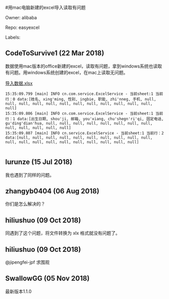 #用mac电脑新建的excel导入读取有问题

Owner: alibaba

Repo: easyexcel

Labels: 

## CodeToSurvive1 (22 Mar 2018)

数据使用mac版本的office新建的excel，读取有问题，拿到windows系统也读取有问题。用windows系统创建的excel，在mac上读取无问题。

[导入数据.xlsx](https://github.com/alibaba/easyexcel/files/1836519/default.xlsx)

```
15:35:09.799 [main] INFO cn.com.service.ExcelService - 当前sheet:1 当前行：0 data:[姓名, xing'ming, 性别, ingbie, 职能, zhi'nneg, 手机, null, null, null, null, null, null, null, null, null, null, null, null, null]
15:35:09.806 [main] INFO cn.com.service.ExcelService - 当前sheet:1 当前行：1 data:[出生日期, shou'ji, 邮箱, you'xiang, chu'shegn'ri'qi, 固定电话, gu'ding'dian'hua, null, null, null, null, null, null, null, null, null, null, null, null, null]
15:35:09.807 [main] INFO cn.service.ExcelService - 当前sheet:1 当前行：2 data:[null, null, null, null, null, null, null, null, null, null, null, null, null, null, null, null, null, null, null, null]


```

## lurunze (15 Jul 2018)

我也遇到了同样的问题。

## zhangyb0404 (06 Aug 2018)

你们是怎么解决的？

## hiliushuo (09 Oct 2018)

同遇到了这个问题，将文件转换为 xlx 格式就没有问题了。

## hiliushuo (09 Oct 2018)

@jipengfei-jpf   求围观

## SwallowGG (05 Nov 2018)

最新版本1.1.0

